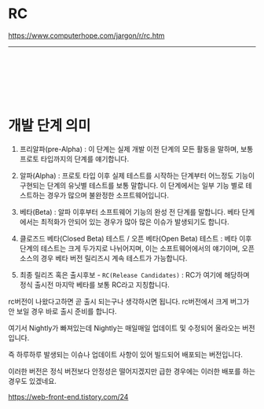 # RC

https://www.computerhope.com/jargon/r/rc.htm


<hr><br><br><br><br><br>

# 개발 단계 의미

1. 프리알파(pre-Alpha) : 이 단계는 실제 개발 이전 단계의 모든 활동을 말하며, 보통 프로토 타입까지의 단계를 얘기합니다.

2. 알파(Alpha) : 프로토 타입 이후 실제 테스트를 시작하는 단계부터 어느정도 기능이 구현되는 단계의 유닛별 테스트를 보통 말합니다.
이 단계에서는 일부 기능 별로 테스트하는 경우가 많으며 불완정한 소프트웨어입니다.

3. 베타(Beta) : 알파 이후부터 소프트웨어 기능의 완성 전 단계를 말합니다. 베타 단계에서는 최적화가 안되어 있는 경우가 많아 많은 이슈가 발생되기도 합니다. 

4. 클로즈드 베타(Closed Beta) 테스트 / 오픈 베타(Open Beta) 테스트 : 베타 이후 단계의 테스트는 크게 두가지로 나뉘어지며, 이는 소프트웨어에서의 얘기이며, 오픈소스의 경우 베타 버전 릴리즈시 계속 테스트가 가능합니다.


5. 최종 릴리즈 혹은 출시후보 - `RC(Release Candidates)` : RC가 여기에 해당하며 정식 출시전 마지막 베타를 보통 RC라고 지칭합니다.

rc버전이 나왔다고하면 곧 출시 되는구나 생각하시면 됩니다. rc버전에서 크게 버그가 안 보일 경우 바로 출시 준비를 합니다.

여기서 Nightly가 빠져있는데 Nightly는 매일매일 업데이트 및 수정되어 올라오는 버전입니다.

즉 하루하루 발생되는 이슈나 업데이트 사항이 있어 빌드되어 배포되는 버전입니다.



이러한 버전은 정식 버전보다 안정성은 떨어지겠지만 급한 경우에는 이러한 배포를 하는 경우도 있겠네요.

https://web-front-end.tistory.com/24